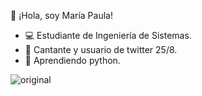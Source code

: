 👋 ¡Hola, soy María Paula!
- 💻 Estudiante de Ingeniería de Sistemas. 
- 🎵 Cantante y usuario de twitter 25/8.
- 🌱 Aprendiendo python. 

![original](https://user-images.githubusercontent.com/98360570/151077493-f976318e-4711-418e-b1be-6e47baf0fe04.gif)

